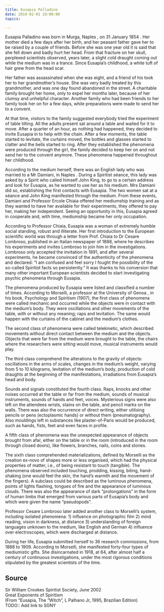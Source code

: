 ```yaml
---
title: Eusapia Palladino
date: 2019-02-01 19:00:00
topics: 

---
```



Eusapia Palladino was born in Murga, Naples , on 31 January 1854 . Her mother died a few days after her birth, and her peasant father gave her to be raised by a couple of friends. Before she was one year old it is said that she fell down and badly hurt her head. From that fracture on her skull, perplexed scientists observed, years later, a slight cold draught coming out while the medium was in a trance. Since Eusapia’s childhood, a white tuft of hair grew from the head scar.

Her father was assassinated when she was eight, and a friend of his took her to her grandmother’s house. She was very badly treated by this grandmother, and was one day found abandoned in the street. A charitable family brought her home, only to expel her months later, because of her clumsy and unhelpful character. Another family who had been friends to her family took her on for a few days, while preparations were made to send her to a convent.

At that time, visitors to the family suggested everybody tried the experiment of table tilting. All the adults present sat around a table and waited for it to move. After a quarter of an hour, as nothing had happened, they decided to invite Eusapia in to help with the chain. After a few moments, the table started to levitate, the curtains moved, the bottles and glasses started to clatter and the bells started to ring. After they established the phenomena were produced through the girl, the family decided to keep her on and not send her to the convent anymore. These phenomena happened throughout her childhood.

According to the medium herself, there was an English lady who was married to a Mr Damiani, in Naples . During a Spiritist séance, this lady was asked by a Spirit who called himself John King, to go to a certain address and look for Eusapia, as he wanted to use her as his medium. Mrs Damiani did so, establishing the first contacts with Eusapia. The two women sat at a séance and John King manifested through the medium. From these events, Damiani and Professor Ercole Chiaia offered her mediumship training and as they wanted to have her available for their experiments, they offered to pay her, making her independent. Seeing an opportunity in this, Eusapia agreed in cooperate and, with time, mediumship became her only occupation.

According to Professor Chiaia, Eusapia was a woman of extremely humble social standing, robust and illiterate. Her first introduction to the European scientific world was through a letter from Prof. Chiaia to Dr Cesare Lombroso, published in an Italian newspaper of 1888, where he describes his experiments and invites Lombroso to join him in the investigations. Lombroso only accepted the invitation in 1891, and after several experiments, he became convinced of the authenticity of the phenomena and declared: “I am confused and feel sorry I fought the possibility of the so-called Spiritist facts so persistently.” It was thanks to his conversion that many other important European scientists decided to start investigating psychic phenomena through Eusapia.

The phenomena produced by Eusapia were listed and classified a number of times. According to Morselli, a professor at the University of Genoa , in his book, Psychology and Spiritism (1907), the first class of phenomena were called mechanic and occurred while the objects were in contact with the medium’s body. They were oscillations and other movements of the table, with or without any meaning; raps and levitation. The same would happen with the curtains of the cabinet and the medium’s clothes.

The second class of phenomena were called telekinetic, which described movements without direct contact between the medium and the objects. Objects that were far from the medium were brought to the table, the chairs where the researchers were sitting would move, musical instruments would play.

The third class comprehend the alterations to the gravity of objects: oscillations in the arms of scales, changes in the medium’s weight, varying from 5 to 10 kilograms, levitation of the medium’s body, production of cold draughts at the beginning of the manifestations, irradiations from Eusapia’s head and body.

Sounds and signals constituted the fourth class. Raps, knocks and other noises occurred at the table or far from the medium, sounds of musical instruments, sounds of hands and feet, voices. Mysterious signs were also left on the attendees wrists, stains on the table, and pencil marks on the walls. There was also the occurrence of direct writing, either utilising pencils or pens (ectoplasmic hands) or without them (pneumatography). Also mouldings left in substances like plaster-of-Paris would be produced, such as hands, fists, feet and even faces in profile.

A fifth class of phenomena was the unexpected appearance of objects brought from afar, either on the table or in the room (introduced in the room through closed doors), like flowers, branches, nails, coins and stones.

The sixth class comprehended materializations, defined by Morselli as the creation ex-novo of shapes more or less organised, which had the physical properties of matter, i.e., of being resistant to touch (tangible). The phenomena observed included touching, prodding, kissing, biting, hand-shaking (one would feel the skin, the hand’s warmth and the movement of the fingers). A subclass could be described as the luminous phenomena, points of lights flashing, tongues of fire and the appearance of luminous clouds. There was also the appearance of dark “prolongations” in the form of human limbs that emerged from various parts of Eusapia’s body and which were given the name “pseudopods”.

Professor Cesare Lombroso later added another class to Morselli’s system, including isolated phenomena: 1) influence on photographic film 2) mind reading, vision in darkness, at distance 3) understanding of foreign languages unknown to the medium, like English and German 4) influence over electroscopes, which were discharged at distance.

During her life, Eusapia submitted herself to 36 research commissions, from 1888 to 1909. According to Morselli, she manifested forty-four types of mediumistic gifts. She disincarnated in 1918, at 64, after almost half a century of continuous investigations, under the most rigorous conditions stipulated by the greatest scientists of the time.

## Source
Sir William Crookes Spiritist Society, June 2002  
Great Exponents of Spiritism  
(From “Eusapia, The “Witch”, L Palhano Jr, 1995, Brazilian Edition)  
TODO:: Add link to SGNY



